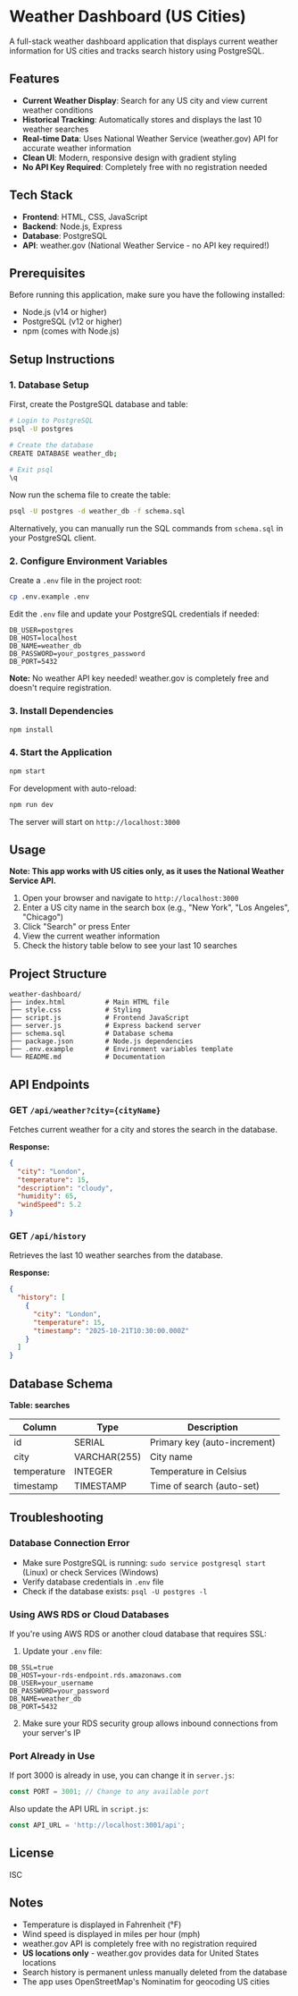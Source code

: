 # Weather Dashboard (US Cities)

A full-stack weather dashboard application that displays current weather information for US cities and tracks search history using PostgreSQL.

## Features

- **Current Weather Display**: Search for any US city and view current weather conditions
- **Historical Tracking**: Automatically stores and displays the last 10 weather searches
- **Real-time Data**: Uses National Weather Service (weather.gov) API for accurate weather information
- **Clean UI**: Modern, responsive design with gradient styling
- **No API Key Required**: Completely free with no registration needed

## Tech Stack

- **Frontend**: HTML, CSS, JavaScript
- **Backend**: Node.js, Express
- **Database**: PostgreSQL
- **API**: weather.gov (National Weather Service - no API key required!)

## Prerequisites

Before running this application, make sure you have the following installed:

- Node.js (v14 or higher)
- PostgreSQL (v12 or higher)
- npm (comes with Node.js)

## Setup Instructions

### 1. Database Setup

First, create the PostgreSQL database and table:

```bash
# Login to PostgreSQL
psql -U postgres

# Create the database
CREATE DATABASE weather_db;

# Exit psql
\q
```

Now run the schema file to create the table:

```bash
psql -U postgres -d weather_db -f schema.sql
```

Alternatively, you can manually run the SQL commands from `schema.sql` in your PostgreSQL client.

### 2. Configure Environment Variables

Create a `.env` file in the project root:

```bash
cp .env.example .env
```

Edit the `.env` file and update your PostgreSQL credentials if needed:

```env
DB_USER=postgres
DB_HOST=localhost
DB_NAME=weather_db
DB_PASSWORD=your_postgres_password
DB_PORT=5432
```

**Note:** No weather API key needed! weather.gov is completely free and doesn't require registration.

### 3. Install Dependencies

```bash
npm install
```

### 4. Start the Application

```bash
npm start
```

For development with auto-reload:

```bash
npm run dev
```

The server will start on `http://localhost:3000`

## Usage

**Note: This app works with US cities only, as it uses the National Weather Service API.**

1. Open your browser and navigate to `http://localhost:3000`
2. Enter a US city name in the search box (e.g., "New York", "Los Angeles", "Chicago")
3. Click "Search" or press Enter
4. View the current weather information
5. Check the history table below to see your last 10 searches

## Project Structure

```
weather-dashboard/
├── index.html          # Main HTML file
├── style.css           # Styling
├── script.js           # Frontend JavaScript
├── server.js           # Express backend server
├── schema.sql          # Database schema
├── package.json        # Node.js dependencies
├── .env.example        # Environment variables template
└── README.md           # Documentation
```

## API Endpoints

### GET `/api/weather?city={cityName}`

Fetches current weather for a city and stores the search in the database.

**Response:**
```json
{
  "city": "London",
  "temperature": 15,
  "description": "cloudy",
  "humidity": 65,
  "windSpeed": 5.2
}
```

### GET `/api/history`

Retrieves the last 10 weather searches from the database.

**Response:**
```json
{
  "history": [
    {
      "city": "London",
      "temperature": 15,
      "timestamp": "2025-10-21T10:30:00.000Z"
    }
  ]
}
```

## Database Schema

**Table: searches**

| Column      | Type         | Description                    |
|-------------|--------------|--------------------------------|
| id          | SERIAL       | Primary key (auto-increment)   |
| city        | VARCHAR(255) | City name                      |
| temperature | INTEGER      | Temperature in Celsius         |
| timestamp   | TIMESTAMP    | Time of search (auto-set)      |

## Troubleshooting

### Database Connection Error

- Make sure PostgreSQL is running: `sudo service postgresql start` (Linux) or check Services (Windows)
- Verify database credentials in `.env` file
- Check if the database exists: `psql -U postgres -l`

### Using AWS RDS or Cloud Databases

If you're using AWS RDS or another cloud database that requires SSL:

1. Update your `.env` file:
```env
DB_SSL=true
DB_HOST=your-rds-endpoint.rds.amazonaws.com
DB_USER=your_username
DB_PASSWORD=your_password
DB_NAME=weather_db
DB_PORT=5432
```

2. Make sure your RDS security group allows inbound connections from your server's IP

### Port Already in Use

If port 3000 is already in use, you can change it in `server.js`:

```javascript
const PORT = 3001; // Change to any available port
```

Also update the API URL in `script.js`:

```javascript
const API_URL = 'http://localhost:3001/api';
```

## License

ISC

## Notes

- Temperature is displayed in Fahrenheit (°F)
- Wind speed is displayed in miles per hour (mph)
- weather.gov API is completely free with no registration required
- **US locations only** - weather.gov provides data for United States locations
- Search history is permanent unless manually deleted from the database
- The app uses OpenStreetMap's Nominatim for geocoding US cities
